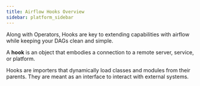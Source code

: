 ```yaml
---
title: Airflow Hooks Overview
sidebar: platform_sidebar
---
```


Along with Operators, Hooks are key to extending capabilities with airflow while keeping your DAGs clean and simple.

A **hook** is an object that embodies a connection to a remote server, service, or platform.

Hooks are importers that dynamically load classes and modules from their parents. They are meant as an interface to interact with external systems.